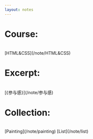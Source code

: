 ```yaml
---
layout: notes
---
```


<h1 class="about__title">Course:</h1>
<br>
[HTML&CSS](/note/HTML&CSS)
<br>
<h1 class="about__title">Excerpt:</h1>
<br>
[《参与感》](/note/参与感)
<br>
<h1 class="about__title">Collection:</h1>
<br>
[Painting](/note/painting) [List](/note/list)